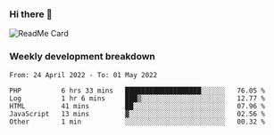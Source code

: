 ### Hi there 👋

<!--
**itzcy/itzcy** is a ✨ _special_ ✨ repository because its `README.md` (this file) appears on your GitHub profile.

Here are some ideas to get you started:

- 🔭 I’m currently working on ...
- 🌱 I’m currently learning ...
- 👯 I’m looking to collaborate on ...
- 🤔 I’m looking for help with ...
- 💬 Ask me about ...
- 📫 How to reach me: ...
- 😄 Pronouns: ...
- ⚡ Fun fact: ...
-->
![ReadMe Card](https://github-readme-stats.vercel.app/api?username=itzcy&show_icons=true&title_color=2d3198&icon_color=797cb8&text_color=24292e&bg_color=f6f8fa)

### Weekly development breakdown
<!--START_SECTION:waka-->

```text
From: 24 April 2022 - To: 01 May 2022

PHP          6 hrs 33 mins   ███████████████████░░░░░░   76.05 %
Log          1 hr 6 mins     ███▒░░░░░░░░░░░░░░░░░░░░░   12.77 %
HTML         41 mins         ██░░░░░░░░░░░░░░░░░░░░░░░   07.96 %
JavaScript   13 mins         ▓░░░░░░░░░░░░░░░░░░░░░░░░   02.56 %
Other        1 min           ░░░░░░░░░░░░░░░░░░░░░░░░░   00.32 %
```

<!--END_SECTION:waka-->
